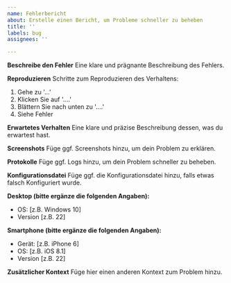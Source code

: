 ```yaml
---
name: Fehlerbericht
about: Erstelle einen Bericht, um Probleme schneller zu beheben
title: ''
labels: bug
assignees: ''

---
```


**Beschreibe den Fehler** 
Eine klare und prägnante Beschreibung des Fehlers.

**Reproduzieren**
Schritte zum Reproduzieren des Verhaltens:
1. Gehe zu '...'
2. Klicken Sie auf '....'
3. Blättern Sie nach unten zu '....'
4. Siehe Fehler

**Erwartetes Verhalten**
Eine klare und präzise Beschreibung dessen, was du erwartest hast.

**Screenshots**
Füge ggf. Screenshots hinzu, um dein Problem zu erklären.

**Protokolle**
Füge ggf. Logs hinzu, um dein Problem schneller zu beheben.

**Konfigurationsdatei**
Füge ggf. die Konfigurationsdatei hinzu, falls etwas falsch Konfiguriert wurde.

**Desktop (bitte ergänze die folgenden Angaben):**
 - OS: [z.B. Windows 10]
 - Version [z.B. 22]

**Smartphone (bitte ergänze die folgenden Angaben):**
 - Gerät: [z.B. iPhone 6]
 - OS: [z.B. iOS 8.1]
 - Version [z.B. 22]

**Zusätzlicher Kontext**
Füge hier einen anderen Kontext zum Problem hinzu.
